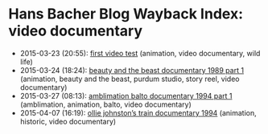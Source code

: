 # Hans Bacher Blog Wayback Index: video documentary

* 2015-03-23 (20:55): [first video test](https://web.archive.org/web/https://one1more2time3.wordpress.com/2015/03/23/first-video-test/) (animation, video documentary, wild life)
* 2015-03-24 (18:24): [beauty and the beast documentary 1989 part 1](https://web.archive.org/web/https://one1more2time3.wordpress.com/2015/03/24/beauty-and-the-beast-documentary-1989-part-1/) (animation, beauty and the beast, purdum studio, story reel, video documentary)
* 2015-03-27 (08:13): [amblimation balto documentary 1994 part 1](https://web.archive.org/web/https://one1more2time3.wordpress.com/2015/03/27/amblimation-balto-documentary-1994-a/) (amblimation, animation, balto, video documentary)
* 2015-04-07 (16:19): [ollie johnston’s train documentary 1994](https://web.archive.org/web/https://one1more2time3.wordpress.com/2015/04/07/ollie-johnstons-train-documentary-1994/) (animation, historic, video documentary)